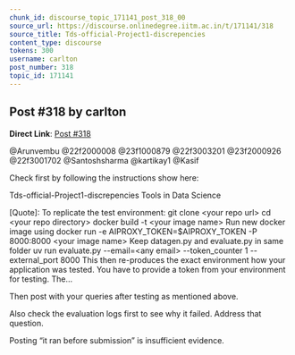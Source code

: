 ```yaml
---
chunk_id: discourse_topic_171141_post_318_00
source_url: https://discourse.onlinedegree.iitm.ac.in/t/171141/318
source_title: Tds-official-Project1-discrepencies
content_type: discourse
tokens: 300
username: carlton
post_number: 318
topic_id: 171141
---
```


## Post #318 by carlton

**Direct Link**: [Post #318](https://discourse.onlinedegree.iitm.ac.in/t/171141/318)

@Arunvembu @22f2000008 @23f1000879 @22f3003201 @23f2000926 @22f3001702 @Santoshsharma @kartikay1 @Kasif

Check first by following the instructions show here:

Tds-official-Project1-discrepencies Tools in Data Science
 
 [Quote]: 
 To replicate the test environment: 
git clone &lt;your repo url&gt; 
cd &lt;your repo directory&gt; 
docker build -t &lt;your image name&gt; 
Run new docker image using 
docker run -e AIPROXY_TOKEN=$AIPROXY_TOKEN -P 8000:8000 &lt;your image name&gt; 
Keep datagen.py and evaluate.py in same folder 
uv run evaluate.py --email=&lt;any email&gt; --token_counter 1 --external_port 8000 
This then re-produces the exact environment how your application was tested. 
You have to provide a token from your environment for testing. 
The…

Then post with your queries after testing as mentioned above.

Also check the evaluation logs first to see why it failed. Address that question.

Posting “it ran before submission” is insufficient evidence.
